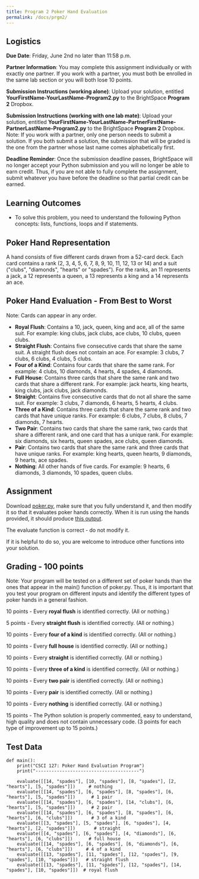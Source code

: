 ```yaml
---
title: Program 2 Poker Hand Evaluation
permalink: /docs/prgm2/
---
```


## Logistics
**Due Date**: Friday, June 2nd no later than 11:58 p.m.

**Partner Information**: You may complete this assignment individually or with exactly one partner. If you work with a partner, you must both be enrolled in the same lab section or you will both lose 10 points.

**Submission Instructions (working alone)**: Upload your solution, entitled **YourFirstName-YourLastName-Program2.py** to the BrightSpace **Program 2** Dropbox.

**Submission Instructions (working with one lab mate)**: Upload your solution, entitled **YourFirstName-YourLastName-PartnerFirstName-PartnerLastName-Program2.py** to the BrightSpace **Program 2** Dropbox. Note: If you work with a partner, only one person needs to submit a solution. If you both submit a solution, the submission that will be graded is the one from the partner whose last name comes alphabetically first.

**Deadline Reminder**: Once the submission deadline passes, BrightSpace will no longer accept your Python submission and you will no longer be able to earn credit. Thus, if you are not able to fully complete the assignment, submit whatever you have before the deadline so that partial credit can be earned.

## Learning Outcomes
- To solve this problem, you need to understand the following Python concepts: lists, functions, loops and if statements.

## Poker Hand Representation
A hand consists of five different cards drawn from a 52-card deck. Each card contains a rank (2, 3, 4, 5, 6, 7, 8, 9, 10, 11, 12, 13 or 14) and a suit ("clubs", "diamonds", "hearts" or "spades"). For the ranks, an 11 represents a jack, a 12 represents a queen, a 13 represents a king and a 14 represents an ace.

## Poker Hand Evaluation - From Best to Worst
Note: Cards can appear in any order.

- **Royal Flush**: Contains a 10, jack, queen, king and ace, all of the same suit. For example: king clubs, jack clubs, ace clubs, 10 clubs, queen clubs.
- **Straight Flush**: Contains five consecutive cards that share the same suit. A straight flush does not contain an ace. For example: 3 clubs, 7 clubs, 6 clubs, 4 clubs, 5 clubs.
- **Four of a Kind**: Contains four cards that share the same rank. For example: 4 clubs, 10 diamonds, 4 hearts, 4 spades, 4 diamonds.
- **Full House**: Contains three cards that share the same rank and two cards that share a different rank. For example: jack hearts, king hearts, king clubs, jack clubs, jack diamonds.
- **Straight**: Contains five consecutive cards that do not all share the same suit. For example: 3 clubs, 7 diamonds, 6 hearts, 5 hearts, 4 clubs.
- **Three of a Kind**: Contains three cards that share the same rank and two cards that have unique ranks. For example: 6 clubs, 7 clubs, 8 clubs, 7 diamonds, 7 hearts.
- **Two Pair**: Contains two cards that share the same rank, two cards that share a different rank, and one card that has a unique rank. For example: six diamonds, six hearts, queen spades, ace clubs, queen diamonds.
- **Pair**: Contains two cards that share the same rank and three cards that have unique ranks. For example: king hearts, queen hearts, 9 diamonds, 9 hearts, ace spades.
- **Nothing**: All other hands of five cards. For example: 9 hearts, 6 diamonds, 3 diamonds, 10 spades, queen clubs.

## Assignment
Download [poker.py](../lessons/code/poker.py), make sure that you fully understand it, and then modify it so that it evaluates poker hands correctly. When it is run using the hands provided, it should produce [this output](../lessons/code/poker_output.txt).

The evaluate function is correct - do not modify it.

If it is helpful to do so, you are welcome to introduce other functions into your solution.

## Grading - 100 points
Note: Your program will be tested on a different set of poker hands than the ones that appear in the main() function of poker.py. Thus, it is important that you test your program on different inputs and identify the different types of poker hands in a general fashion.

10 points - Every **royal flush** is identified correctly. (All or nothing.)

5 points - Every **straight flush** is identified correctly. (All or nothing.)

10 points - Every **four of a kind** is identified correctly. (All or nothing.)

10 points - Every **full house** is identified correctly. (All or nothing.)

10 points - Every **straight** is identified correctly. (All or nothing.)

10 points - Every **three of a kind** is identified correctly. (All or nothing.)

10 points - Every **two pair** is identified correctly. (All or nothing.)

10 points - Every **pair** is identified correctly. (All or nothing.)

10 points - Every **nothing** is identified correctly. (All or nothing.)

15 points - The Python solution is properly commented, easy to understand, high quality and does not contain unnecessary code. (3 points for each type of improvement up to 15 points.)

## Test Data
```
def main():
    print("CSCI 127: Poker Hand Evaluation Program")
    print("---------------------------------------")

    evaluate([[14, "spades"], [10, "spades"], [8, "spades"], [2, "hearts"], [5, "spades"]])     # nothing
    evaluate([[14, "spades"], [6, "spades"], [8, "spades"], [6, "hearts"], [5, "spades"]])      # 1 pair
    evaluate([[14, "spades"], [6, "spades"], [14, "clubs"], [6, "hearts"], [5, "spades"]])      # 2 pair
    evaluate([[14, "spades"], [6, "spades"], [8, "spades"], [6, "hearts"], [6, "clubs"]])       # 3 of a kind
    evaluate([[3, "spades"], [5, "spades"], [6, "spades"], [4, "hearts"], [2, "spades"]])       # straight
    evaluate([[4, "spades"], [6, "spades"], [4, "diamonds"], [6, "hearts"], [6, "clubs"]])      # full house
    evaluate([[14, "spades"], [6, "spades"], [6, "diamonds"], [6, "hearts"], [6, "clubs"]])     # 4 of a kind
    evaluate([[13, "spades"], [11, "spades"], [12, "spades"], [9, "spades"], [10, "spades"]])   # straight flush
    evaluate([[13, "spades"], [11, "spades"], [12, "spades"], [14, "spades"], [10, "spades"]])  # royal flush
```